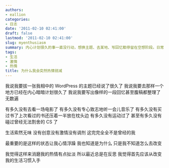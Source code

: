 ```yaml
---
authors:
- eallion
categories:
- 日志
date: '2011-02-10 02:41:00'
draft: false
lastmod: '2011-02-10 02:41:00'
slug: myenthusiasm
summary: 内心计划很久的事一直没行动，想换主题、去某地、写回忆都停留在空想阶段。日常娱乐、阅读、运动等爱好逐渐荒废，生活失去激情。意识到这种状态消磨热情，决定从改变生活习惯开始调整。
tags:
- 生活
- 激情
- 热情
title: 为什么我会突然热情锐减
---
```


我说我要拔一张我相中的 WordPress 的主题已经说了很久了
我说我要去那样一个地方已经在内心暗暗计划很久了
我说我要写出像样的一段回忆甚至腹稿都整理了无数遍

有多久没有去看一场电影了
有多久没有专心致志地听一会儿音乐了
有多久没有买过书了上次看过的书还压着一半放在枕头边
有多久没有运动过了
甚至有多久没有碰过曾经无法割舍的 CS 了

生活索然无味
没有创意没有激情没有调剂
这完完全全不是曾经的我

最重要的是这样的状态让我心情浮躁
我也知道是为什么
只是我不知道怎么去改变

我觉得这样来消磨我的热情有点扯淡
所以最近总是在反思
我觉得首先应该从改变我的生活习惯入手